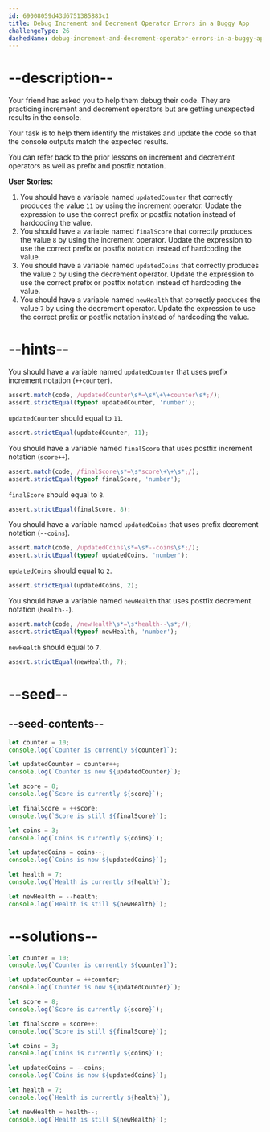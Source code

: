 ```yaml
---
id: 69008059d43d6751385883c1
title: Debug Increment and Decrement Operator Errors in a Buggy App
challengeType: 26
dashedName: debug-increment-and-decrement-operator-errors-in-a-buggy-app
---
```


# --description--

Your friend has asked you to help them debug their code. They are practicing increment and decrement operators but are getting unexpected results in the console.

Your task is to help them identify the mistakes and update the code so that the console outputs match the expected results.

You can refer back to the prior lessons on increment and decrement operators as well as prefix and postfix notation.

**User Stories:**

1. You should have a variable named `updatedCounter` that correctly produces the value `11` by using the increment operator. Update the expression to use the correct prefix or postfix notation instead of hardcoding the value.
2. You should have a variable named `finalScore` that correctly produces the value `8` by using the increment operator. Update the expression to use the correct prefix or postfix notation instead of hardcoding the value.
3. You should have a variable named `updatedCoins` that correctly produces the value `2` by using the decrement operator. Update the expression to use the correct prefix or postfix notation instead of hardcoding the value.
4. You should have a variable named `newHealth` that correctly produces the value `7` by using the decrement operator. Update the expression to use the correct prefix or postfix notation instead of hardcoding the value.

# --hints--

You should have a variable named `updatedCounter` that uses prefix increment notation (`++counter`).

```js
assert.match(code, /updatedCounter\s*=\s*\+\+counter\s*;/);
assert.strictEqual(typeof updatedCounter, 'number');
```

`updatedCounter` should equal to `11`.

```js
assert.strictEqual(updatedCounter, 11);
```

You should have a variable named `finalScore` that uses postfix increment notation (`score++`).

```js
assert.match(code, /finalScore\s*=\s*score\+\+\s*;/);
assert.strictEqual(typeof finalScore, 'number');
```

`finalScore` should equal to `8`.

```js
assert.strictEqual(finalScore, 8);
```

You should have a variable named `updatedCoins` that uses prefix decrement notation (`--coins`).

```js
assert.match(code, /updatedCoins\s*=\s*--coins\s*;/);
assert.strictEqual(typeof updatedCoins, 'number');
```

`updatedCoins` should equal to `2`.

```js
assert.strictEqual(updatedCoins, 2);
```

You should have a variable named `newHealth` that uses postfix decrement notation (`health--`).

```js
assert.match(code, /newHealth\s*=\s*health--\s*;/);
assert.strictEqual(typeof newHealth, 'number');
```

`newHealth` should equal to `7`.

```js
assert.strictEqual(newHealth, 7);
```

# --seed--

## --seed-contents--

```js
let counter = 10;
console.log(`Counter is currently ${counter}`);

let updatedCounter = counter++;
console.log(`Counter is now ${updatedCounter}`);

let score = 8;
console.log(`Score is currently ${score}`);

let finalScore = ++score;
console.log(`Score is still ${finalScore}`);

let coins = 3;
console.log(`Coins is currently ${coins}`);

let updatedCoins = coins--;
console.log(`Coins is now ${updatedCoins}`);

let health = 7;
console.log(`Health is currently ${health}`);

let newHealth = --health;
console.log(`Health is still ${newHealth}`);
```

# --solutions--

```js
let counter = 10;
console.log(`Counter is currently ${counter}`);

let updatedCounter = ++counter;
console.log(`Counter is now ${updatedCounter}`);

let score = 8;
console.log(`Score is currently ${score}`);

let finalScore = score++;
console.log(`Score is still ${finalScore}`);

let coins = 3;
console.log(`Coins is currently ${coins}`);

let updatedCoins = --coins;
console.log(`Coins is now ${updatedCoins}`);

let health = 7;
console.log(`Health is currently ${health}`);

let newHealth = health--;
console.log(`Health is still ${newHealth}`);
```
